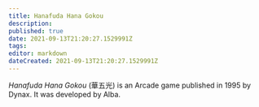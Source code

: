 ```yaml
---
title: Hanafuda Hana Gokou
description: 
published: true
date: 2021-09-13T21:20:27.1529991Z 
tags: 
editor: markdown
dateCreated: 2021-09-13T21:20:27.1529991Z
---
```

_Hanafuda Hana Gokou_ (<span lang='ja'>華五光</span>) is an Arcade game published in 1995 by Dynax.
It was developed by Alba.
